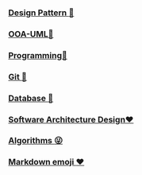 ### [Design Pattern :tada:](/design-pattern/README.md)

### [OOA-UML🚀️](/uml/README.md)

### [Programming👀️](/programming/README.md)

### [Git :honeybee: ](https://github.com/fanyixuanf/learningGit)

### [Database :girl: ](/database/README.md)

### [Software Architecture Design❤️](ca.pdf)

### [Algorithms :stuck_out_tongue_winking_eye: ](/algorithms/README.md)

### [Markdown emoji :heart: ](/markdown/README.md)